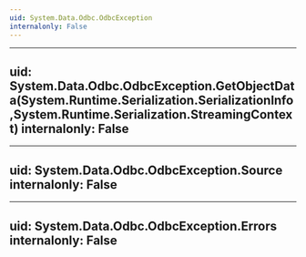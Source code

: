 ```yaml
---
uid: System.Data.Odbc.OdbcException
internalonly: False
---
```


---
uid: System.Data.Odbc.OdbcException.GetObjectData(System.Runtime.Serialization.SerializationInfo,System.Runtime.Serialization.StreamingContext)
internalonly: False
---

---
uid: System.Data.Odbc.OdbcException.Source
internalonly: False
---

---
uid: System.Data.Odbc.OdbcException.Errors
internalonly: False
---
